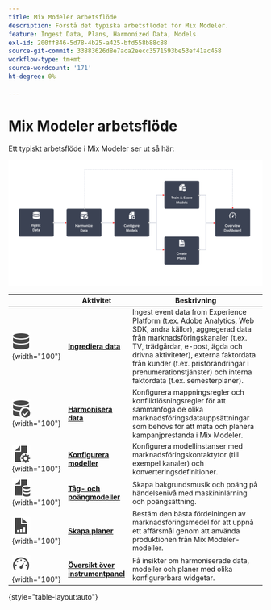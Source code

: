 ```yaml
---
title: Mix Modeler arbetsflöde
description: Förstå det typiska arbetsflödet för Mix Modeler.
feature: Ingest Data, Plans, Harmonized Data, Models
exl-id: 200ff846-5d78-4b25-a425-bfd558b88c88
source-git-commit: 33883626d8e7aca2eecc3571593be53ef41ac458
workflow-type: tm+mt
source-wordcount: '171'
ht-degree: 0%

---
```


# Mix Modeler arbetsflöde

Ett typiskt arbetsflöde i Mix Modeler ser ut så här:

![Alt-text](../assets/ApplicationWorkflow.svg)

|  | Aktivitet | Beskrivning |
|---|---|---|
| ![Data](../assets/icons/Data.svg){width="100"} | [**Ingrediera data**](../ingest-data/overview.md) | Ingest event data from Experience Platform (t.ex. Adobe Analytics, Web SDK, andra källor), aggregerad data från marknadsföringskanaler (t.ex. TV, trädgårdar, e-post, ägda och drivna aktiviteter), externa faktordata från kunder (t.ex. prisförändringar i prenumerationstjänster) och interna faktordata (t.ex. semesterplaner). |
| ![DataCheck](../assets/icons/DataCheck.svg){width="100"} | [**Harmonisera data**](../harmonize-data/overview.md) | Konfigurera mappningsregler och konfliktlösningsregler för att sammanfoga de olika marknadsföringsdatauppsättningar som behövs för att mäta och planera kampanjprestanda i Mix Modeler. |
| ![FileConfig](../assets/icons/FileGear.svg){width="100"} | [**Konfigurera modeller**](../models/create.md) | Konfigurera modellinstanser med marknadsföringskontaktytor (till exempel kanaler) och konverteringsdefinitioner. |
| ![FileData](../assets/icons/FileData.svg){width="100"} | [**Tåg- och poängmodeller**](../models/overview.md) | Skapa bakgrundsmusik och poäng på händelsenivå med maskininlärning och poängsättning. |
| ![FileChart](../assets/icons/FileChart.svg){width="100"} | [**Skapa planer**](../plans/overview.md) | Bestäm den bästa fördelningen av marknadsföringsmedel för att uppnå ett affärsmål genom att använda produktionen från Mix Modeler-modeller. |
| ![Kontrollpanel](../assets/icons/Dashboard.svg){width="100"} | [**Översikt över instrumentpanel**](../dashboard/overview.md) | Få insikter om harmoniserade data, modeller och planer med olika konfigurerbara widgetar. |

{style="table-layout:auto"}
